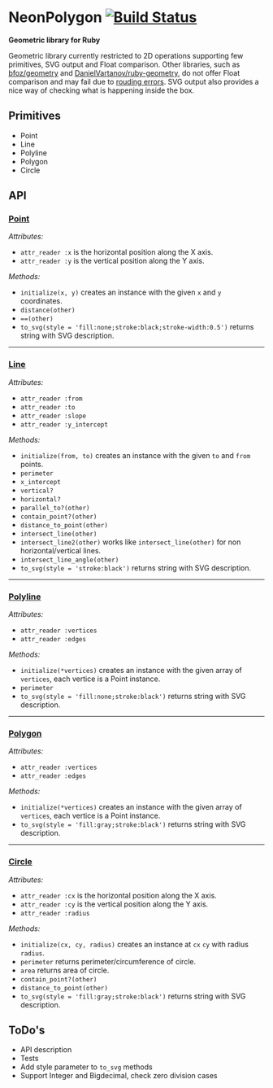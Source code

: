 # NeonPolygon [![Build Status](https://travis-ci.com/Maumagnaguagno/NeonPolygon.svg?token=a1y1UzqtYCxXazSreSDC)](https://travis-ci.com/Maumagnaguagno/NeonPolygon)
**Geometric library for Ruby**

Geometric library currently restricted to 2D operations supporting few primitives, SVG output and Float comparison.
Other libraries, such as [bfoz/geometry](https://github.com/bfoz/geometry) and [DanielVartanov/ruby-geometry](https://github.com/DanielVartanov/ruby-geometry), do not offer Float comparison and may fail due to [rouding errors](http://floating-point-gui.de/).
SVG output also provides a nice way of checking what is happening inside the box.

## Primitives
- Point
- Line
- Polyline
- Polygon
- Circle

## API

### [Point](src/Point.rb)
*Attributes:*
- ``attr_reader :x`` is the horizontal position along the X axis.
- ``attr_reader :y`` is the vertical position along the Y axis.

*Methods:*
- ``initialize(x, y)`` creates an instance with the given ``x`` and ``y`` coordinates.
- ``distance(other)``
- ``==(other)``
- ``to_svg(style = 'fill:none;stroke:black;stroke-width:0.5')`` returns string with SVG description.

---

### [Line](src/Line.rb)
*Attributes:*
- ``attr_reader :from``
- ``attr_reader :to``
- ``attr_reader :slope``
- ``attr_reader :y_intercept``

*Methods:*
- ``initialize(from, to)`` creates an instance with the given ``to`` and ``from`` points.
- ``perimeter``
- ``x_intercept``
- ``vertical?``
- ``horizontal?``
- ``parallel_to?(other)``
- ``contain_point?(other)``
- ``distance_to_point(other)``
- ``intersect_line(other)``
- ``intersect_line2(other)`` works like ``intersect_line(other)`` for non horizontal/vertical lines.
- ``intersect_line_angle(other)``
- ``to_svg(style = 'stroke:black')`` returns string with SVG description.

---

### [Polyline](src/Polyline.rb)
*Attributes:*
- ``attr_reader :vertices``
- ``attr_reader :edges``

*Methods:*
- ``initialize(*vertices)`` creates an instance with the given array of ``vertices``, each vertice is a Point instance.
- ``perimeter``
- ``to_svg(style = 'fill:none;stroke:black')`` returns string with SVG description.

---

### [Polygon](src/Polygon.rb)
*Attributes:*
- ``attr_reader :vertices``
- ``attr_reader :edges``

*Methods:*
- ``initialize(*vertices)`` creates an instance with the given array of ``vertices``, each vertice is a Point instance.
- ``to_svg(style = 'fill:gray;stroke:black')`` returns string with SVG description.

---

### [Circle](src/Circle.rb)
*Attributes:*
- ``attr_reader :cx`` is the horizontal position along the X axis.
- ``attr_reader :cy`` is the vertical position along the Y axis.
- ``attr_reader :radius``

*Methods:*
- ``initialize(cx, cy, radius)`` creates an instance at ``cx`` ``cy`` with radius ``radius``.
- ``perimeter`` returns perimeter/circumference of circle.
- ``area`` returns area of circle.
- ``contain_point?(other)``
- ``distance_to_point(other)``
- ``to_svg(style = 'fill:gray;stroke:black')`` returns string with SVG description.

## ToDo's
- API description
- Tests
- Add style parameter to ``to_svg`` methods
- Support Integer and Bigdecimal, check zero division cases
